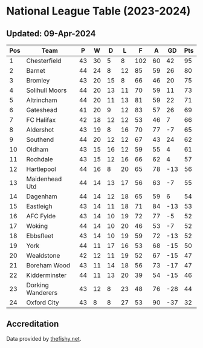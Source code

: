 # National League Table (2023-2024)
## Updated: 09-Apr-2024

| Pos | Team | P | W | D | L | F | A | GD | Pts |
| --- | --- | --- | --- | --- | --- | --- | --- | --- | --- |
| 1 | Chesterfield | 43 | 30 | 5 | 8 | 102 | 60 | 42 | 95 |
| 2 | Barnet | 44 | 24 | 8 | 12 | 85 | 59 | 26 | 80 |
| 3 | Bromley | 43 | 20 | 15 | 8 | 66 | 46 | 20 | 75 |
| 4 | Solihull Moors | 44 | 20 | 13 | 11 | 70 | 59 | 11 | 73 |
| 5 | Altrincham | 44 | 20 | 11 | 13 | 81 | 59 | 22 | 71 |
| 6 | Gateshead | 41 | 20 | 9 | 12 | 83 | 57 | 26 | 69 |
| 7 | FC Halifax | 42 | 18 | 12 | 12 | 53 | 46 | 7 | 66 |
| 8 | Aldershot | 43 | 19 | 8 | 16 | 70 | 77 | -7 | 65 |
| 9 | Southend | 44 | 20 | 12 | 12 | 67 | 43 | 24 | 62 |
| 10 | Oldham | 43 | 15 | 16 | 12 | 59 | 55 | 4 | 61 |
| 11 | Rochdale | 43 | 15 | 12 | 16 | 66 | 62 | 4 | 57 |
| 12 | Hartlepool | 44 | 16 | 8 | 20 | 65 | 78 | -13 | 56 |
| 13 | Maidenhead Utd | 44 | 14 | 13 | 17 | 56 | 63 | -7 | 55 |
| 14 | Dagenham | 44 | 14 | 12 | 18 | 65 | 59 | 6 | 54 |
| 15 | Eastleigh | 43 | 14 | 11 | 18 | 71 | 84 | -13 | 53 |
| 16 | AFC Fylde | 43 | 14 | 10 | 19 | 72 | 77 | -5 | 52 |
| 17 | Woking | 44 | 14 | 10 | 20 | 46 | 53 | -7 | 52 |
| 18 | Ebbsfleet | 43 | 14 | 10 | 19 | 59 | 72 | -13 | 52 |
| 19 | York | 44 | 11 | 17 | 16 | 53 | 68 | -15 | 50 |
| 20 | Wealdstone | 42 | 12 | 11 | 19 | 52 | 67 | -15 | 47 |
| 21 | Boreham Wood | 43 | 11 | 14 | 18 | 56 | 73 | -17 | 47 |
| 22 | Kidderminster | 44 | 11 | 13 | 20 | 39 | 54 | -15 | 46 |
| 23 | Dorking Wanderers | 43 | 12 | 8 | 23 | 48 | 76 | -28 | 44 |
| 24 | Oxford City | 43 | 8 | 8 | 27 | 53 | 90 | -37 | 32 |

## Accreditation 

Data provided by [thefishy.net](https://www.thefishy.net/).